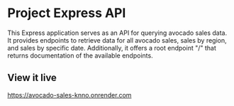 # Project Express API

This Express application serves as an API for querying avocado sales data. It provides endpoints to retrieve data for all avocado sales, sales by region, and sales by specific date. Additionally, it offers a root endpoint "/" that returns documentation of the available endpoints.

## View it live

https://avocado-sales-knno.onrender.com
